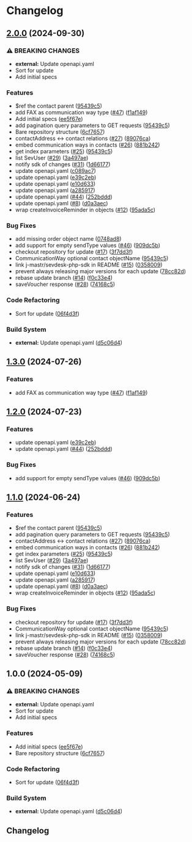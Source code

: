 # Changelog

## [2.0.0](https://github.com/Cruiser13/sevdesk-api/compare/v1.3.0...v2.0.0) (2024-09-30)


### ⚠ BREAKING CHANGES

* **external:** Update openapi.yaml
* Sort for update
* Add initial specs

### Features

* $ref the contact parent ([95439c5](https://github.com/Cruiser13/sevdesk-api/commit/95439c5fe4c90ed31f95ab56d0c11ee1eeb174ed))
* add FAX as communication way type ([#47](https://github.com/Cruiser13/sevdesk-api/issues/47)) ([f1af149](https://github.com/Cruiser13/sevdesk-api/commit/f1af1498aedaaebb8cbb76e43f4df47cf82bc892))
* Add initial specs ([ee5f67e](https://github.com/Cruiser13/sevdesk-api/commit/ee5f67ef5bfa96cf4b4de461ff7e38b8abf66f13))
* add pagination query parameters to GET requests ([95439c5](https://github.com/Cruiser13/sevdesk-api/commit/95439c5fe4c90ed31f95ab56d0c11ee1eeb174ed))
* Bare repository structure ([6cf7657](https://github.com/Cruiser13/sevdesk-api/commit/6cf76574769fbb2a55a9f59bd7d0009e9c1293f3))
* contactAddress &lt;-&gt; contact relations ([#27](https://github.com/Cruiser13/sevdesk-api/issues/27)) ([89076ca](https://github.com/Cruiser13/sevdesk-api/commit/89076ca965bb46b358469f3238185d21a1aa4dbc))
* embed communication ways in contacts ([#26](https://github.com/Cruiser13/sevdesk-api/issues/26)) ([881b242](https://github.com/Cruiser13/sevdesk-api/commit/881b242aaf9f19e1c2c195e7e05274bfd4419fce))
* get index parameters ([#25](https://github.com/Cruiser13/sevdesk-api/issues/25)) ([95439c5](https://github.com/Cruiser13/sevdesk-api/commit/95439c5fe4c90ed31f95ab56d0c11ee1eeb174ed))
* list SevUser ([#29](https://github.com/Cruiser13/sevdesk-api/issues/29)) ([3a497ae](https://github.com/Cruiser13/sevdesk-api/commit/3a497ae7e32a8642be50c694ca89afbc5bfa1df1))
* notify sdk of changes ([#31](https://github.com/Cruiser13/sevdesk-api/issues/31)) ([1d66177](https://github.com/Cruiser13/sevdesk-api/commit/1d66177fe670772f811498e2caf28296edd3222d))
* update openapi.yaml ([c089ac7](https://github.com/Cruiser13/sevdesk-api/commit/c089ac7ad2a3abe07ff27170b1d095891d532232))
* update openapi.yaml ([e39c2eb](https://github.com/Cruiser13/sevdesk-api/commit/e39c2ebe23628f0697496f987dfe4eb6464dcf89))
* update openapi.yaml ([e10d633](https://github.com/Cruiser13/sevdesk-api/commit/e10d633ecec275b6451acf040c833b8465756c1c))
* update openapi.yaml ([a285917](https://github.com/Cruiser13/sevdesk-api/commit/a2859171f5d75bcd058d4ec6002c303f6a957ec5))
* update openapi.yaml ([#44](https://github.com/Cruiser13/sevdesk-api/issues/44)) ([252bddd](https://github.com/Cruiser13/sevdesk-api/commit/252bddd7659d6df5f317541d6b812e9ed225c64b))
* update openapi.yaml ([#8](https://github.com/Cruiser13/sevdesk-api/issues/8)) ([d0a3aec](https://github.com/Cruiser13/sevdesk-api/commit/d0a3aeca2189b1b9484fcee1d06cc294dd64f100))
* wrap createInvoiceReminder in objects ([#12](https://github.com/Cruiser13/sevdesk-api/issues/12)) ([95ada5c](https://github.com/Cruiser13/sevdesk-api/commit/95ada5c9c8a371117afc67e23a81d1c2c08b4d06))


### Bug Fixes

* add missing order object name ([0748ad8](https://github.com/Cruiser13/sevdesk-api/commit/0748ad8e9ac8954aac29298b90c5420884db0f35))
* add support for empty sendType values ([#46](https://github.com/Cruiser13/sevdesk-api/issues/46)) ([909dc5b](https://github.com/Cruiser13/sevdesk-api/commit/909dc5bf5c9f955fc109eb86933c705adec7d3dd))
* checkout repository for update ([#17](https://github.com/Cruiser13/sevdesk-api/issues/17)) ([3f7dd3f](https://github.com/Cruiser13/sevdesk-api/commit/3f7dd3fc5de1575b5d9ab50f53e76db62ca7b8a7))
* CommunicationWay optional contact objectName ([95439c5](https://github.com/Cruiser13/sevdesk-api/commit/95439c5fe4c90ed31f95ab56d0c11ee1eeb174ed))
* link j-mastr/sevdesk-php-sdk in README ([#15](https://github.com/Cruiser13/sevdesk-api/issues/15)) ([0358009](https://github.com/Cruiser13/sevdesk-api/commit/035800985e71b0100e11dbf52d3e5e8c726d6e2d))
* prevent always releasing major versions for each update ([78cc82d](https://github.com/Cruiser13/sevdesk-api/commit/78cc82dd19d06e7b29532c4b9312dd545e14ae65))
* rebase update branch ([#14](https://github.com/Cruiser13/sevdesk-api/issues/14)) ([f0c33e4](https://github.com/Cruiser13/sevdesk-api/commit/f0c33e43a7386efcb5e9c2e66a4fa632ac7227c6))
* saveVoucher response ([#28](https://github.com/Cruiser13/sevdesk-api/issues/28)) ([74168c5](https://github.com/Cruiser13/sevdesk-api/commit/74168c5dac391fcfd3e4f1deefece987bf781e93))


### Code Refactoring

* Sort for update ([06f4d3f](https://github.com/Cruiser13/sevdesk-api/commit/06f4d3f17279c9ab642ffb7eb286770f88ca1796))


### Build System

* **external:** Update openapi.yaml ([d5c06d4](https://github.com/Cruiser13/sevdesk-api/commit/d5c06d48f83b3836d5838c0812e328084dd11ca3))

## [1.3.0](https://github.com/j-mastr/sevdesk-api/compare/v1.2.0...v1.3.0) (2024-07-26)


### Features

* add FAX as communication way type ([#47](https://github.com/j-mastr/sevdesk-api/issues/47)) ([f1af149](https://github.com/j-mastr/sevdesk-api/commit/f1af1498aedaaebb8cbb76e43f4df47cf82bc892))

## [1.2.0](https://github.com/j-mastr/sevdesk-api/compare/v1.1.0...v1.2.0) (2024-07-23)


### Features

* update openapi.yaml ([e39c2eb](https://github.com/j-mastr/sevdesk-api/commit/e39c2ebe23628f0697496f987dfe4eb6464dcf89))
* update openapi.yaml ([#44](https://github.com/j-mastr/sevdesk-api/issues/44)) ([252bddd](https://github.com/j-mastr/sevdesk-api/commit/252bddd7659d6df5f317541d6b812e9ed225c64b))


### Bug Fixes

* add support for empty sendType values ([#46](https://github.com/j-mastr/sevdesk-api/issues/46)) ([909dc5b](https://github.com/j-mastr/sevdesk-api/commit/909dc5bf5c9f955fc109eb86933c705adec7d3dd))

## [1.1.0](https://github.com/j-mastr/sevdesk-api/compare/v1.0.0...v1.1.0) (2024-06-24)


### Features

* $ref the contact parent ([95439c5](https://github.com/j-mastr/sevdesk-api/commit/95439c5fe4c90ed31f95ab56d0c11ee1eeb174ed))
* add pagination query parameters to GET requests ([95439c5](https://github.com/j-mastr/sevdesk-api/commit/95439c5fe4c90ed31f95ab56d0c11ee1eeb174ed))
* contactAddress &lt;-&gt; contact relations ([#27](https://github.com/j-mastr/sevdesk-api/issues/27)) ([89076ca](https://github.com/j-mastr/sevdesk-api/commit/89076ca965bb46b358469f3238185d21a1aa4dbc))
* embed communication ways in contacts ([#26](https://github.com/j-mastr/sevdesk-api/issues/26)) ([881b242](https://github.com/j-mastr/sevdesk-api/commit/881b242aaf9f19e1c2c195e7e05274bfd4419fce))
* get index parameters ([#25](https://github.com/j-mastr/sevdesk-api/issues/25)) ([95439c5](https://github.com/j-mastr/sevdesk-api/commit/95439c5fe4c90ed31f95ab56d0c11ee1eeb174ed))
* list SevUser ([#29](https://github.com/j-mastr/sevdesk-api/issues/29)) ([3a497ae](https://github.com/j-mastr/sevdesk-api/commit/3a497ae7e32a8642be50c694ca89afbc5bfa1df1))
* notify sdk of changes ([#31](https://github.com/j-mastr/sevdesk-api/issues/31)) ([1d66177](https://github.com/j-mastr/sevdesk-api/commit/1d66177fe670772f811498e2caf28296edd3222d))
* update openapi.yaml ([e10d633](https://github.com/j-mastr/sevdesk-api/commit/e10d633ecec275b6451acf040c833b8465756c1c))
* update openapi.yaml ([a285917](https://github.com/j-mastr/sevdesk-api/commit/a2859171f5d75bcd058d4ec6002c303f6a957ec5))
* update openapi.yaml ([#8](https://github.com/j-mastr/sevdesk-api/issues/8)) ([d0a3aec](https://github.com/j-mastr/sevdesk-api/commit/d0a3aeca2189b1b9484fcee1d06cc294dd64f100))
* wrap createInvoiceReminder in objects ([#12](https://github.com/j-mastr/sevdesk-api/issues/12)) ([95ada5c](https://github.com/j-mastr/sevdesk-api/commit/95ada5c9c8a371117afc67e23a81d1c2c08b4d06))


### Bug Fixes

* checkout repository for update ([#17](https://github.com/j-mastr/sevdesk-api/issues/17)) ([3f7dd3f](https://github.com/j-mastr/sevdesk-api/commit/3f7dd3fc5de1575b5d9ab50f53e76db62ca7b8a7))
* CommunicationWay optional contact objectName ([95439c5](https://github.com/j-mastr/sevdesk-api/commit/95439c5fe4c90ed31f95ab56d0c11ee1eeb174ed))
* link j-mastr/sevdesk-php-sdk in README ([#15](https://github.com/j-mastr/sevdesk-api/issues/15)) ([0358009](https://github.com/j-mastr/sevdesk-api/commit/035800985e71b0100e11dbf52d3e5e8c726d6e2d))
* prevent always releasing major versions for each update ([78cc82d](https://github.com/j-mastr/sevdesk-api/commit/78cc82dd19d06e7b29532c4b9312dd545e14ae65))
* rebase update branch ([#14](https://github.com/j-mastr/sevdesk-api/issues/14)) ([f0c33e4](https://github.com/j-mastr/sevdesk-api/commit/f0c33e43a7386efcb5e9c2e66a4fa632ac7227c6))
* saveVoucher response ([#28](https://github.com/j-mastr/sevdesk-api/issues/28)) ([74168c5](https://github.com/j-mastr/sevdesk-api/commit/74168c5dac391fcfd3e4f1deefece987bf781e93))

## 1.0.0 (2024-05-09)


### ⚠ BREAKING CHANGES

* **external:** Update openapi.yaml
* Sort for update
* Add initial specs

### Features

* Add initial specs ([ee5f67e](https://github.com/j-mastr/sevdesk-api/commit/ee5f67ef5bfa96cf4b4de461ff7e38b8abf66f13))
* Bare repository structure ([6cf7657](https://github.com/j-mastr/sevdesk-api/commit/6cf76574769fbb2a55a9f59bd7d0009e9c1293f3))


### Code Refactoring

* Sort for update ([06f4d3f](https://github.com/j-mastr/sevdesk-api/commit/06f4d3f17279c9ab642ffb7eb286770f88ca1796))


### Build System

* **external:** Update openapi.yaml ([d5c06d4](https://github.com/j-mastr/sevdesk-api/commit/d5c06d48f83b3836d5838c0812e328084dd11ca3))

## Changelog
